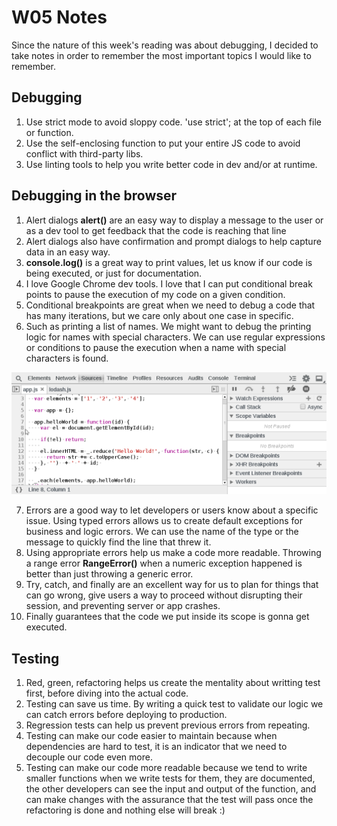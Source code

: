 # W05 Notes

Since the nature of this week's reading was about debugging, 
I decided to take notes in order to remember the most important topics I would like to remember.

## Debugging

1. Use strict mode to avoid sloppy code. 'use strict'; at the top of each file or function.
2. Use the self-enclosing function to put your entire JS code to avoid conflict with third-party libs.
3. Use linting tools to help you write better code in dev and/or at runtime.

## Debugging in the browser

1. Alert dialogs **alert()** are an easy way to display a message to the user or as a dev tool to get feedback that the code is reaching that line
2. Alert dialogs also have confirmation and prompt dialogs to help capture data in an easy way.
3. **console.log()** is a great way to print values, let us know if our code is being executed, or just for documentation.
4. I love Google Chrome dev tools. I love that I can put conditional break points to pause the execution of my code on a given condition.
5. Conditional breakpoints are great when we need to debug a code that has many iterations, but we care only about one case in specific.
6. Such as printing a list of names. We might want to debug the printing logic for names with special characters. We can use regular expressions or conditions to pause the execution when a name with special characters is found. 

![Tux, the Linux mascot](./conditional-breakpoint.gif)

7. Errors are a good way to let developers or users know about a specific issue. Using typed errors allows us to create default exceptions for business and logic errors. We can use the name of the type or the message to quickly find the line that threw it.
8. Using appropriate errors help us make a code more readable. Throwing a range error **RangeError()** when a numeric exception happened is better than just throwing a generic error.
9. Try, catch, and finally are an excellent way for us to plan for things that can go wrong, give users a way to proceed without disrupting their session, and preventing server or app crashes.
10. Finally guarantees that the code we put inside its scope is gonna get executed.

## Testing

1. Red, green, refactoring helps us create the mentality about writting test first, before diving into the actual code. 
2. Testing can save us time. By writing a  quick test to validate our logic we can catch errors before deploying to production.
3. Regression tests can help us prevent previous errors from repeating. 
4. Testing can make our code easier to maintain because when dependencies are hard to test, it is an indicator that we need to decouple our code even more.
5. Testing can make our code more readable because we tend to write smaller functions when we write tests for them, they are documented, the other developers can see the input and output of the function, and can make changes with the assurance that the test will pass once the refactoring is done and nothing else will break :)


